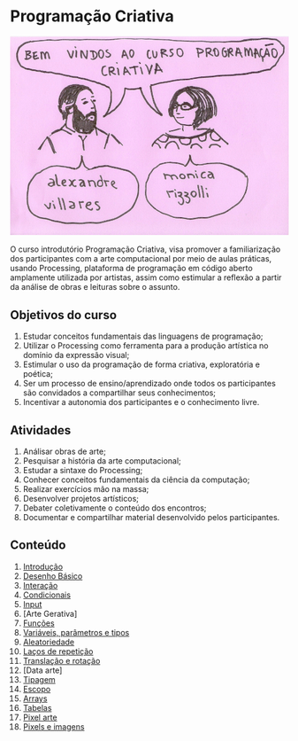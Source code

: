 # Programação Criativa

![intro](/assets/imagens/intro.jpg)

O curso introdutório Programação Criativa, visa promover a familiarização dos participantes com a arte computacional por meio de aulas práticas, usando Processing, plataforma de programação em código aberto amplamente utilizada por artistas, assim como estimular a reflexão a partir da análise de obras e leituras sobre o assunto. 

## Objetivos do curso

1. Estudar conceitos fundamentais das linguagens de programação;
2. Utilizar o Processing como ferramenta para a produção artística no domínio da expressão visual;
3. Estimular o uso da programação de forma criativa, exploratória e poética;
4. Ser um processo de ensino/aprendizado onde todos os participantes são convidados a compartilhar seus conhecimentos;
5. Incentivar a autonomia dos participantes e o conhecimento livre.

## Atividades

1. Análisar obras de arte;
2. Pesquisar a história da arte computacional;
3. Estudar a sintaxe do Processing;
4. Conhecer conceitos fundamentais da ciência da computação;
5. Realizar exercícios mão na massa;
6. Desenvolver projetos artísticos;
7. Debater coletivamente o conteúdo dos encontros;
8. Documentar e compartilhar material desenvolvido pelos participantes.

## Conteúdo

1. [Introdução](/conteudo/introducao.md)
2. [Desenho Básico](/conteudo/desenho-basico.md)
3. [Interação](/conteudo/interacao.md)
4. [Condicionais](/conteudo/condicionais.md)
5. [Input](/conteudo/input.md)
6. [Arte Gerativa]
7. [Funções](/conteudo/funcoes.md)
8. [Variáveis, parâmetros e tipos](/conteudo/tipagem.md)
9. [Aleatoriedade](/conteudo/numeros-aleatorios.md)
10. [Laços de repetição](/conteudo/lacos.md)
11. [Translação e rotação](/conteudo/translacao-rotacao.md)
12. [Data arte]
13. [Tipagem](/conteudo/tipagem.md)
14. [Escopo](/conteudo/escopo.md)
15. [Arrays](/conteudo/arrays.md)
16. [Tabelas](/conteudo/tabelas.md)
17. [Pixel arte](/conteudo/pixel-arte.md)
18. [Pixels e imagens](/conteudo/pixels-e-imagens.md)
